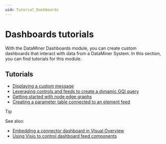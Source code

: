 ```yaml
---
uid: Tutorial_Dashboards
---
```


# Dashboards tutorials

With the DataMiner Dashboards module, you can create custom dashboards that interact with data from a DataMiner System. In this section, you can find tutorials for this module.

## Tutorials

- [Displaying a custom message](xref:Tutorial_Dashboards_Displaying_a_custom_empty_component_message)
- [Leveraging controls and feeds to create a dynamic GQI query](xref:Tutorial_Dashboards_Controls_And_Feeds_Query)
- [Getting started with node edge graphs](xref:Tutorial_Apps_Node_Edge)
- [Creating a parameter table connected to an element feed](xref:Creating_a_parameter_table_connected_to_an_element_feed)

> [!TIP]
> See also:
>
> - [Embedding a connector dashboard in Visual Overview](xref:Tutorial_Embed_Connector_Dashboard_in_Visio)
> - [Using Visio to control dashboard feed components](xref:Using_visio_to_control_dashboard_feed_components)
